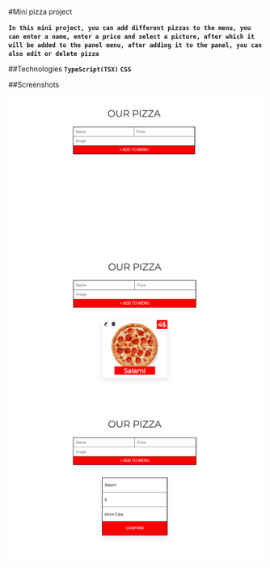 #Mini pizza project

**`In this mini project, you can add different pizzas to the menu, you can enter a name, enter a price and select a picture, after which it will be added to the panel menu, after adding it to the panel, you can also edit or delete pizza`**

##Technologies
**`TypeScript(TSX)`**
**`CSS`**

##Screenshots

![Alt text](ps1-1.png)
![Alt text](ps2.png)
![Alt text](ps3.png)
